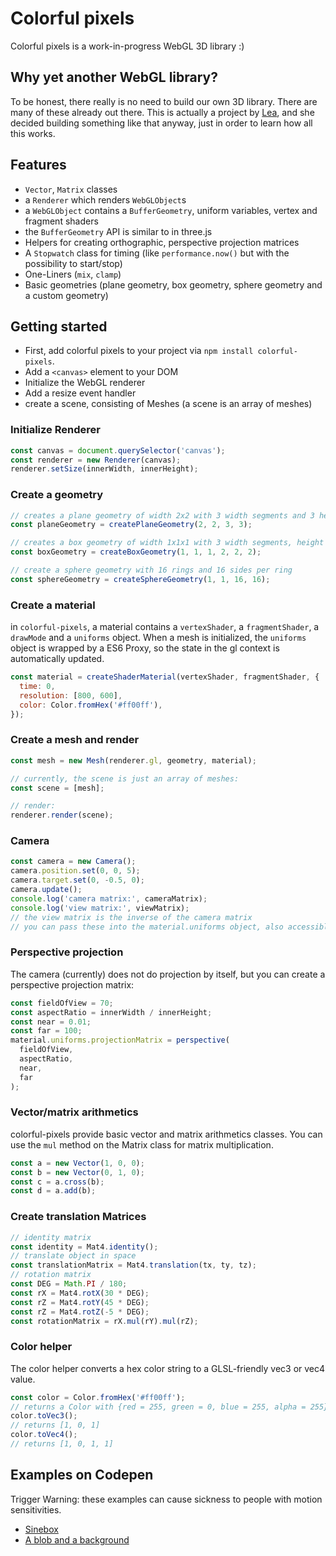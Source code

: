 # Colorful pixels

Colorful pixels is a work-in-progress WebGL 3D library :)

## Why yet another WebGL library?

To be honest, there really is no need to build our own 3D library. There are many of these already out there.
This is actually a project by [Lea](https://github.com/terabaud), and she decided building something like that anyway, just in order to learn how all this works.

## Features

- `Vector`, `Matrix` classes
- a `Renderer` which renders `WebGLObject`s
- a `WebGLObject` contains a `BufferGeometry`, uniform variables, vertex and fragment shaders
- the `BufferGeometry` API is similar to in three.js
- Helpers for creating orthographic, perspective projection matrices
- A `Stopwatch` class for timing (like `performance.now()` but with the possibility to start/stop)
- One-Liners (`mix`, `clamp`)
- Basic geometries (plane geometry, box geometry, sphere geometry and a custom geometry)

## Getting started

- First, add colorful pixels to your project via `npm install colorful-pixels`.
- Add a `<canvas>` element to your DOM
- Initialize the WebGL renderer
- Add a resize event handler
- create a scene, consisting of Meshes (a scene is an array of meshes)

### Initialize Renderer

```js
const canvas = document.querySelector('canvas');
const renderer = new Renderer(canvas);
renderer.setSize(innerWidth, innerHeight);
```

### Create a geometry

```js
// creates a plane geometry of width 2x2 with 3 width segments and 3 height segments
const planeGeometry = createPlaneGeometry(2, 2, 3, 3);

// creates a box geometry of width 1x1x1 with 3 width segments, height segments and depth segments
const boxGeometry = createBoxGeometry(1, 1, 1, 2, 2, 2);

// create a sphere geometry with 16 rings and 16 sides per ring
const sphereGeometry = createSphereGeometry(1, 1, 16, 16);
```

### Create a material

in `colorful-pixels`, a material contains a `vertexShader`, a `fragmentShader`, a `drawMode` and a `uniforms` object.
When a mesh is initialized, the `uniforms` object is wrapped by a ES6 Proxy, so the state in the gl context is automatically updated.

```js
const material = createShaderMaterial(vertexShader, fragmentShader, {
  time: 0,
  resolution: [800, 600],
  color: Color.fromHex('#ff00ff'),
});
```

### Create a mesh and render

```js
const mesh = new Mesh(renderer.gl, geometry, material);

// currently, the scene is just an array of meshes:
const scene = [mesh];

// render:
renderer.render(scene);
```

### Camera

```js
const camera = new Camera();
camera.position.set(0, 0, 5);
camera.target.set(0, -0.5, 0);
camera.update();
console.log('camera matrix:', cameraMatrix);
console.log('view matrix:', viewMatrix);
// the view matrix is the inverse of the camera matrix
// you can pass these into the material.uniforms object, also accessible from the mesh.uniforms object.
```

### Perspective projection

The camera (currently) does not do projection by itself, but you can create a perspective projection matrix:

```js
const fieldOfView = 70;
const aspectRatio = innerWidth / innerHeight;
const near = 0.01;
const far = 100;
material.uniforms.projectionMatrix = perspective(
  fieldOfView,
  aspectRatio,
  near,
  far
);
```

### Vector/matrix arithmetics

colorful-pixels provide basic vector and matrix arithmetics classes.
You can use the `mul` method on the Matrix class for matrix multiplication.

```js
const a = new Vector(1, 0, 0);
const b = new Vector(0, 1, 0);
const c = a.cross(b);
const d = a.add(b);
```

### Create translation Matrices

```js
// identity matrix
const identity = Mat4.identity();
// translate object in space
const translationMatrix = Mat4.translation(tx, ty, tz);
// rotation matrix
const DEG = Math.PI / 180;
const rX = Mat4.rotX(30 * DEG);
const rZ = Mat4.rotY(45 * DEG);
const rZ = Mat4.rotZ(-5 * DEG);
const rotationMatrix = rX.mul(rY).mul(rZ);
```

### Color helper

The color helper converts a hex color string to a GLSL-friendly vec3 or vec4 value.

```js
const color = Color.fromHex('#ff00ff');
// returns a Color with {red = 255, green = 0, blue = 255, alpha = 255}
color.toVec3();
// returns [1, 0, 1]
color.toVec4();
// returns [1, 0, 1, 1]
```

## Examples on Codepen

Trigger Warning: these examples can cause sickness to people with motion sensitivities.

- [Sinebox](https://codepen.io/terabaud/pen/LYxeYGX)
- [A blob and a background](https://codepen.io/terabaud/pen/YzNEyqm)
